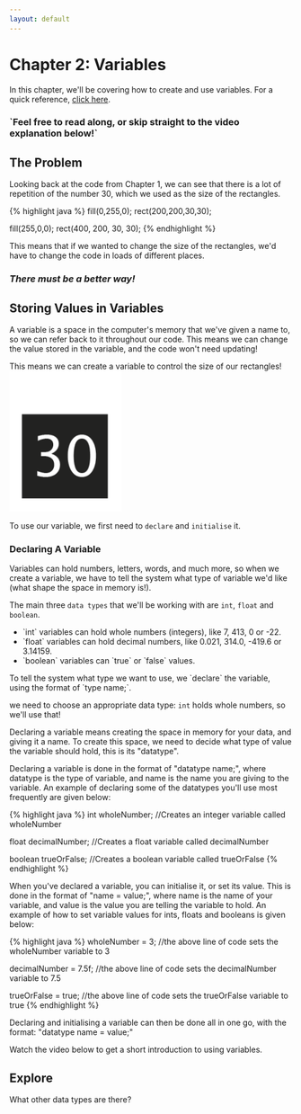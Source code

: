 ```yaml
---
layout: default
---
```


<h1>Chapter 2: Variables</h1>

In this chapter, we'll be covering how to create and use variables. For a quick reference, <a href="../Essentials/variables">click here</a>.

<h3>`Feel free to read along, or skip straight to the video explanation below!`</h3>

<h2>The Problem</h2>
Looking back at the code from Chapter 1, we can see that there is a lot of repetition of the number 30, which we used as the size of the rectangles.

{% highlight java %}
fill(0,255,0);
rect(200,200,30,30);

fill(255,0,0);
rect(400, 200, 30, 30);
{% endhighlight %}

This means that if we wanted to change the size of the rectangles, we'd have to change the code in loads of different places.

<h3><i>There must be a better way!</i></h3>

<h2>Storing Values in Variables</h2>
A variable is a space in the computer's memory that we've given a name to, so we can refer back to it throughout our code. This means we can change the value stored in the variable, and the code won't need updating!

This means we can create a variable to control the size of our rectangles!
<img src="../Images/size_variable.png" alt="Girl in a jacket" width="200" height="250">

To use our variable, we first need to `declare` and `initialise` it.

<h3>Declaring A Variable</h3>
Variables can hold numbers, letters, words, and much more, so when we create a variable, we have to tell the system what type of variable we'd like (what shape the space in memory is!).

The main three `data types` that we'll be working with are `int`, `float` and `boolean`.
<ul>
<li>`int` variables can hold whole numbers (integers), like 7, 413, 0 or -22.</li>
<li>`float` variables can hold decimal numbers, like 0.021, 314.0, -419.6 or 3.14159.</li>
<li>`boolean` variables can `true` or `false` values.</li>
</ul>
To tell the system what type we want to use, we `declare` the variable, using the format of `type name;`.


we need to choose an appropriate data type: `int` holds whole numbers, so we'll use that!




Declaring a variable means creating the space in memory for your data, and giving it a name.
To create this space, we need to decide what type of value the variable should hold, this is its "datatype".

Declaring a variable is done in the format of "datatype name;", where datatype is the type of variable, and name is the name you are giving to the variable. An example of declaring some of the datatypes you'll use most frequently are given below:

{% highlight java %}
int wholeNumber; //Creates an integer variable called wholeNumber

float decimalNumber; //Creates a float variable called decimalNumber

boolean trueOrFalse; //Creates a boolean variable called trueOrFalse
{% endhighlight %}

When you've declared a variable, you can initialise it, or set its value. This is done in the format of "name = value;", where name is the name of your variable, and value is the value you are telling the variable to hold.
An example of how to set variable values for ints, floats and booleans is given below:

{% highlight java %}
wholeNumber = 3;
//the above line of code sets the wholeNumber variable to 3

decimalNumber = 7.5f;
//the above line of code sets the decimalNumber variable to 7.5

trueOrFalse = true;
//the above line of code sets the trueOrFalse variable to true
{% endhighlight %}

Declaring and initialising a variable can then be done all in one go, with the format: "datatype name = value;"

Watch the video below to get a short introduction to using variables.

<h2>Explore</h2>
What other data types are there?
